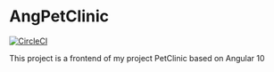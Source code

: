 # AngPetClinic

[![CircleCI](https://circleci.com/gh/Aliot26/ang-pet-clinic.svg?style=svg)](https://circleci.com/gh/Aliot26/ang-pet-clinic)

This project is a frontend of my project PetClinic based on Angular 10

